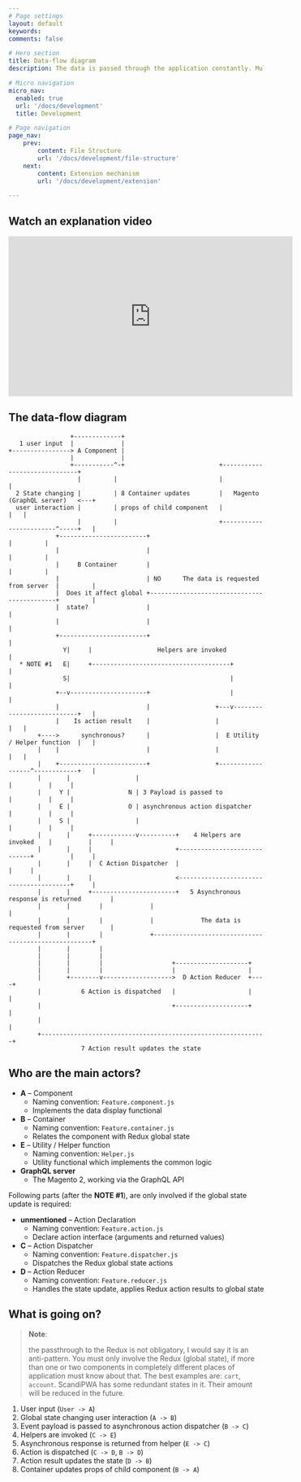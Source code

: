 ```yaml
---
# Page settings
layout: default
keywords:
comments: false

# Hero section
title: Data-flow diagram
description: The data is passed through the application constantly. Multiple application parts are responsible for this data processing. Learn the main actors, data-pipes and conditions in this guide!

# Micro navigation
micro_nav:
  enabled: true
  url: '/docs/development'
  title: Development

# Page navigation
page_nav:
    prev:
        content: File Structure
        url: '/docs/development/file-structure'
    next:
        content: Extension mechanism
        url: '/docs/development/extension'

---
```


## Watch an explanation video

<div class="video">
    <iframe width="560" height="315" src="https://www.youtube.com/embed/3T3OeCaSWLA" frameborder="0" allow="accelerometer; autoplay; encrypted-media; gyroscope; picture-in-picture" allowfullscreen></iframe>
</div>

## The data-flow diagram

```
                 +-------------+
   1 user input  |             |
+----------------> A Component |
                 |             |
                 +-----------^-+                          +------------------------------+
                   |         |                            |                              |
  2 State changing |         | 8 Container updates        |   Magento (GraphQL server)   <---+
  user interaction |         | props of child component   |                              |   |
                   |         |                            +------------------------^-----+   |
             +------------------------+                                            |         |
             |                        |                                            |         |
             |     B Container        |                                            |         |
             |                        | NO      The data is requested from server  |         |
             |  Does it affect global +--------------------------------------------+         |
             |  state?                |                                                      |
             |                        |                                                      |
             +------------------------+                                                      |
               Y|     |                  Helpers are invoked                                 |
   * NOTE #1   E|     +--------------------------------------+                               |
               S|                                            |                               |
             +--v---------------------+                      |                               |
             |                        |                  +---v---------------------------+   |
             |    Is action result    |                  |                               |   |
        +---->      synchronous?      |                  |  E Utility / Helper function  |   |
        |    |                        |                  |                               |   |
        |    +------------------------+                  +------------------^------------+   |
        |       |                  |                                        |          |     |
        |     Y |                N | 3 Payload is passed to                 |          |     |
        |     E |                O | asynchronous action dispatcher         |          |     |
        |     S |                  |                                        |          |     |
        |       |     +------------v----------+    4 Helpers are invoked    |          |     |
        |       |     |                       +-----------------------------+          |     |
        |       |     |  C Action Dispatcher  |                                        |     |
        |       |     |                       <----------------------------------------+     |
        |       |     +-----------------------+   5 Asynchronous response is returned        |
        |       |        |             |                                                     |
        |       |        |             |             The data is requested from server       |
        |       |        |             +-----------------------------------------------------+
        |       |        |
        |       |        |
        |       |        |                   +--------------------+
        |       |        |                   |                    |
        |       +--------v------------------->  D Action Reducer  +----+
        |           6 Action is dispatched   |                    |    |
        |                                    +--------------------+    |
        |                                                              |
        +--------------------------------------------------------------+
                    7 Action result updates the state
```

## Who are the main actors?

-   **A** – Component
    -   Naming convention: `Feature.component.js`
    -   Implements the data display functional
-   **B** – Container
    -   Naming convention: `Feature.container.js`
    -   Relates the component with Redux global state
-   **E** – Utility / Helper function
    -   Naming convention: `Helper.js`
    -   Utility functional which implements the common logic
-   **GraphQL server**
    -   The Magento 2, working via the GraphQL API

Following parts (after the **NOTE #1**), are only involved if the global state update is required:

-   **unmentioned** – Action Declaration
    -   Naming convention: `Feature.action.js`
    -   Declare action interface (arguments and returned values)
-   **C** – Action Dispatcher
    -   Naming convention: `Feature.dispatcher.js`
    -   Dispatches the Redux global state actions
-   **D** – Action Reducer
    -   Naming convention: `Feature.reducer.js`
    -   Handles the state update, applies Redux action results to global state

## What is going on?

> **Note**:
>
> the passthrough to the Redux is not obligatory, I would say it is an anti-pattern. You must only involve the Redux (global state), if more than one or two components in completely different places of application must know about that. The best examples are: `cart`, `account`. ScandiPWA has some redundant states in it. Their amount will be reduced in the future.

1.  User input (`User -> A`)
2.  Global state changing user interaction (`A -> B`)
3.  Event payload is passed to asynchronous action dispatcher (`B -> C`)
4.  Helpers are invoked (`C -> E`)
5.  Asynchronous response is returned from helper (`E -> C`)
6.  Action is dispatched (`C -> D`, `B -> D`)
7.  Action result updates the state (`D -> B`)
8.  Container updates props of child component (`B -> A`)

